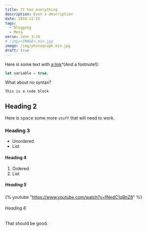```yaml
---
title: It has everything
description: Even a description
date: 2050-12-25
tags:
  - Blogging
  - Meta
verse: John 3:16
# /img/<IMAGE>.min.jpg
image: /img/photograph.min.jpg
draft: true
---
```


Here is some text with [a link](https://seanmcp.com)^[And a footnote!]:

```js
let variable = true;
```

What about no syntax?

```
This is a code block
```

## Heading 2

Here is <kbd>space</kbd> some more `stuff` that will need to work.

### Heading 3

- Unordered
- List

#### Heading 4

1. Ordered
1. List

##### Heading 5

{% youtube "https://www.youtube.com/watch?v=fNedC1qBnZ8" %}

###### Heading 6

That should be good.
